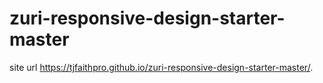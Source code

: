 # zuri-responsive-design-starter-master
site url  https://tjfaithpro.github.io/zuri-responsive-design-starter-master/.
